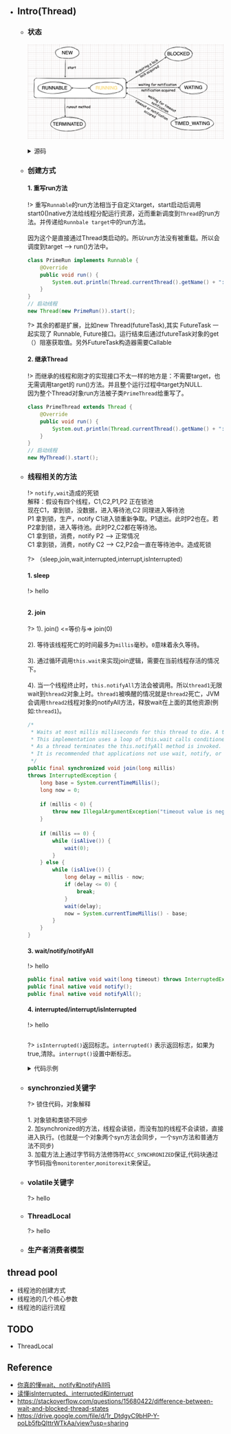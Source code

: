 * ## Intro(Thread)

    + ### 状态

        ![](/.images/doc/base/thread/thread-status-01.png ':size=70%')

        <details><summary>源码</summary>

        ```java
        public enum State {
            /**
            * Thread state for a thread which has not yet started.
            */
            NEW,

            /**
            * Thread state for a runnable thread.  A thread in the runnable
            * state is executing in the Java virtual machine but it may
            * be waiting for other resources from the operating system
            * such as processor.
            */
            RUNNABLE,

            /**
            * Thread state for a thread blocked waiting for a monitor lock.
            * A thread in the blocked state is waiting for a monitor lock
            * to enter a synchronized block/method or
            * reenter a synchronized block/method after calling
            * {@link Object#wait() Object.wait}.
            */
            BLOCKED,

            /**
            * Thread state for a waiting thread.
            * A thread is in the waiting state due to calling one of the
            * following methods:
            * <ul>
            *   <li>{@link Object#wait() Object.wait} with no timeout</li>
            *   <li>{@link #join() Thread.join} with no timeout</li>
            *   <li>{@link LockSupport#park() LockSupport.park}</li>
            * </ul>
            *
            * <p>A thread in the waiting state is waiting for another thread to
            * perform a particular action.
            *
            * For example, a thread that has called <tt>Object.wait()</tt>
            * on an object is waiting for another thread to call
            * <tt>Object.notify()</tt> or <tt>Object.notifyAll()</tt> on
            * that object. A thread that has called <tt>Thread.join()</tt>
            * is waiting for a specified thread to terminate.
            */
            WAITING,

            /**
            * Thread state for a waiting thread with a specified waiting time.
            * A thread is in the timed waiting state due to calling one of
            * the following methods with a specified positive waiting time:
            * <ul>
            *   <li>{@link #sleep Thread.sleep}</li>
            *   <li>{@link Object#wait(long) Object.wait} with timeout</li>
            *   <li>{@link #join(long) Thread.join} with timeout</li>
            *   <li>{@link LockSupport#parkNanos LockSupport.parkNanos}</li>
            *   <li>{@link LockSupport#parkUntil LockSupport.parkUntil}</li>
            * </ul>
            */
            TIMED_WAITING,

            /**
            * Thread state for a terminated thread.
            * The thread has completed execution.
            */
            TERMINATED;
        }
        ```
        </details>

    + ### 创建方式

        <!-- panels:start -->
        <!-- div:title-panel -->
        #### 1. 重写run方法
        <!-- div:left-panel-40 -->
    
        !> 重写`Runnable`的run方法相当于自定义target，start启动后调用start0()native方法给线程分配运行资源，近而重新调度到`Thread`的run方法。并传递给`Runnbale target`中的run方法。
        <br><br>因为这个是直接通过Thread类启动的。所以run方法没有被重载。所以会调度到target --> run()方法中。

        <!-- div:right-panel-60 -->
        ```java
        class PrimeRun implements Runnable {
            @Override
            public void run() {
                System.out.println(Thread.currentThread().getName() + ": hello world");
            }
        }
        // 启动线程
        new Thread(new PrimeRun()).start();
        ```
        <!-- panels:end -->

        ?> 其余的都是扩展，比如new Thread(futureTask),其实 FutureTask 一起实现了 Runnable, Future接口。运行结束后通过futureTask对象的get（）阻塞获取值。另外FutureTask构造器需要Callable

        <!-- panels:start -->
        <!-- div:title-panel -->
        #### 2. 继承Thread
        <!-- div:left-panel-40 -->
    
        !> 而继承的线程和刚才的实现接口不太一样的地方是：不需要target，也无需调用target的 run()方法。并且整个运行过程中target为NULL.
        <br>因为整个Thread对象run方法被子类`PrimeThread`给重写了。

        <!-- div:right-panel-60 -->
        ```java
        class PrimeThread extends Thread {
            @Override
            public void run() {
                System.out.println(Thread.currentThread().getName() + ": hello world");
            }
        }
        // 启动线程
        new MyThread().start();
        ```
        <!-- panels:end -->
    
    + ### 线程相关的方法

        !> `notify,wait`造成的死锁
        <br> 解释：假设有四个线程，C1,C2,P1,P2 正在锁池
        <br> 现在C1，拿到锁，没数据，进入等待池,C2 同理进入等待池
        <br> P1 拿到锁，生产，notify C1进入锁重新争取。P1退出。此时P2也在。若P2拿到锁，进入等待池。此时P2,C2都在等待池。
        <br> C1 拿到锁，消费，notify P2 --> 正常情况
        <br> C1 拿到锁，消费，notify C2 --> C2,P2会一直在等待池中。造成死锁

        ?> （sleep,join,wait,interrupted,interrupt,isInterrupted）

        <!-- panels:start -->
        <!-- div:title-panel -->
        #### 1. sleep
        <!-- div:left-panel-40 -->
        !> hello
        <!-- div:right-panel-60 -->
        ```java
        ```
        <!-- panels:end -->

        <!-- panels:start -->
        <!-- div:title-panel -->
        #### 2. join
        <!-- div:left-panel-40 -->
        ?> 1). join() <=等价与=> join(0)
        <br><br>2). 等待该线程死亡的时间最多为`millis`毫秒。`0`意味着永久等待。
        <br><br>3). 通过循环调用`this.wait`来实现join逻辑，需要在当前线程存活的情况下。
        <br><br>4). 当一个线程终止时，`this.notifyAll`方法会被调用。所以`thread1`无限wait到`thread2`对象上时。`thread1`被唤醒的情况就是`thread2`死亡，JVM会调用`thread2`线程对象的notifyAll方法，释放wait在上面的其他资源(例如:`thread1`)。
        <!-- div:right-panel-60 -->
        ```java
        /*
         * Waits at most millis milliseconds for this thread to die. A timeout of 0 means to wait forever.
         * This implementation uses a loop of this.wait calls conditioned on this.isAlive. 
         * As a thread terminates the this.notifyAll method is invoked. 
         * It is recommended that applications not use wait, notify, or notifyAll on Thread instances.
         */
        public final synchronized void join(long millis) 
        throws InterruptedException {
            long base = System.currentTimeMillis();
            long now = 0;

            if (millis < 0) {
                throw new IllegalArgumentException("timeout value is negative");
            }

            if (millis == 0) {
                while (isAlive()) {
                    wait(0);
                }
            } else {
                while (isAlive()) {
                    long delay = millis - now;
                    if (delay <= 0) {
                        break;
                    }
                    wait(delay);
                    now = System.currentTimeMillis() - base;
                }
            }
        }
        ```
        <!-- panels:end -->

        <!-- panels:start -->
        <!-- div:title-panel -->
        #### 3. wait/notify/notifyAll
        <!-- div:left-panel-40 -->
        !> hello
        <!-- div:right-panel-60 -->
        ```java
        public final native void wait(long timeout) throws InterruptedException;
        public final native void notify();
        public final native void notifyAll();
        ```
        <!-- panels:end -->

        <!-- panels:start -->
        <!-- div:title-panel -->
        #### 4. interrupted/interrupt/isInterrupted
        <!-- div:left-panel-40 -->
        !> hello
        <!-- div:right-panel-60 -->
        ```java
        ```
        <!-- panels:end -->

        ?> `isInterrupted()`返回标志。`interrupted()` 表示返回标志，如果为true,清除。`interrupt()`设置中断标志。

        <details><summary>代码示例</summary>

        ```java
        private static void t1() throws InterruptedException {
            Thread t1 = new Thread(() -> {
                synchronized (Thread.currentThread()) {
                    System.out.println("t1 running");
                    System.out.println("线程中断状态" + Thread.currentThread().isInterrupted());
                    try {
                        //等待，让线程被打标记为interrupted后再执行到wait方法
                        for (int i = 0; i < 10000; i++) {
                        }
                        // Thread.interrupted(); 可以通过这行清除 中断 标志，以至调用wait,join,sleep等方法不发生中断异常
                        Thread.currentThread().wait();
                    } catch (InterruptedException e) {
                        e.printStackTrace();
                    }
                    System.out.println("线程中断状态" + Thread.currentThread().isInterrupted());
                }
            });
            t1.start();
            t1.interrupt();
        }
        ```
        </details>

    + ### synchronzied关键字

        ?> 锁住代码，对象解释
        <br><br>1. 对象锁和类锁不同步
        <br>2. 加synchronized的方法，线程会读锁，而没有加的线程不会读锁，直接进入执行。(也就是一个对象两个syn方法会同步，一个syn方法和普通方法不同步)
        <br>3. 加载方法上通过字节码方法修饰符`ACC_SYNCHRONIZED`保证,代码块通过字节码指令`monitorenter`,`monitorexit`来保证。

    + ### volatile关键字

        ?> hello
    
    + ### ThreadLocal

        ?> hello

    + ### 生产者消费者模型

## thread pool
* 线程池的创建方式
* 线程池的几个核心参数
* 线程池的运行流程

## TODO
* ThreadLocal

## Reference
* [你真的懂wait、notify和notifyAll吗](https://www.jianshu.com/p/25e243850bd2?appinstall=0)
* [读懂isInterrupted、interrupted和interrupt](https://zhuanlan.zhihu.com/p/265169898)
* https://stackoverflow.com/questions/15680422/difference-between-wait-and-blocked-thread-states
* https://drive.google.com/file/d/1r_DtdgyC9bHP-Y-poLb5fbQIttrWTkAa/view?usp=sharing
